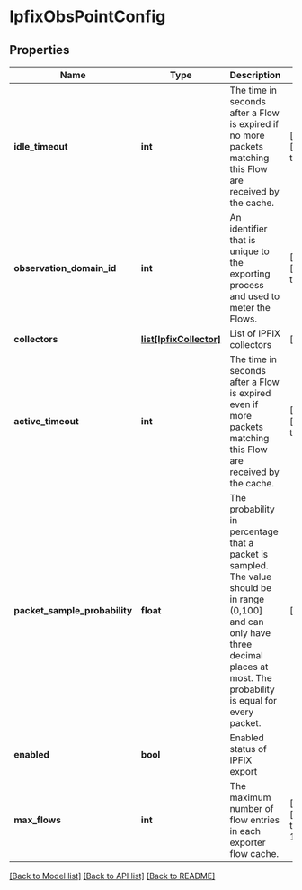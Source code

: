 # IpfixObsPointConfig

## Properties
Name | Type | Description | Notes
------------ | ------------- | ------------- | -------------
**idle_timeout** | **int** | The time in seconds after a Flow is expired if no more packets matching this Flow are received by the cache.  | [optional] [default to 300]
**observation_domain_id** | **int** | An identifier that is unique to the exporting process and used to meter the Flows.  | [optional] [default to 0]
**collectors** | [**list[IpfixCollector]**](IpfixCollector.md) | List of IPFIX collectors | [optional] 
**active_timeout** | **int** | The time in seconds after a Flow is expired even if more packets matching this Flow are received by the cache.  | [optional] [default to 300]
**packet_sample_probability** | **float** | The probability in percentage that a packet is sampled. The value should be  in range (0,100] and can only have three decimal places at most. The probability  is equal for every packet.  | [optional] 
**enabled** | **bool** | Enabled status of IPFIX export | 
**max_flows** | **int** | The maximum number of flow entries in each exporter flow cache.  | [optional] [default to 16384]

[[Back to Model list]](../README.md#documentation-for-models) [[Back to API list]](../README.md#documentation-for-api-endpoints) [[Back to README]](../README.md)

